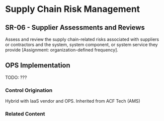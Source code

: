 # Supply Chain Risk Management
## SR-06 - Supplier Assessments and Reviews

Assess and review the supply chain-related risks associated with suppliers or contractors and the system, system component, or system service they provide [Assignment: organization-defined frequency].

## OPS Implementation

TODO: ???

### Control Origination

Hybrid with IaaS vendor and OPS. Inherited from ACF Tech (AMS)

### Related Content
